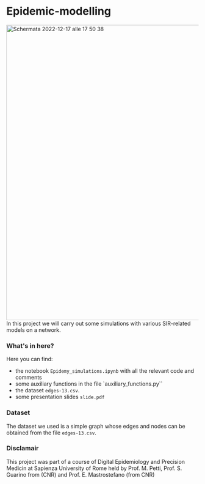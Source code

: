 # Epidemic-modelling
<img width="773" alt="Schermata 2022-12-17 alle 17 50 38" src="https://user-images.githubusercontent.com/91341004/208252560-33c5cee7-c190-4335-89aa-683d73a990d7.png">
In this project we will carry out some simulations with various SIR-related models on a network. 

### What's in here?
Here you can find:
- the notebook `Epidemy_simulations.ipynb` with all the relevant code and comments
- some auxiliary functions in the file `auxiliary_functions.py``
- the dataset `edges-13.csv`.
- some presentation slides `slide.pdf`

### Dataset
The dataset we used is a simple graph whose edges and nodes can be obtained from the file `edges-13.csv`.

### Disclamair 
This project was part of a course of Digital Epidemiology and Precision Medicin at Sapienza University of Rome held by Prof. M. Petti, Prof. S. Guarino from (CNR) and Prof. E. Mastrostefano (from CNR)
